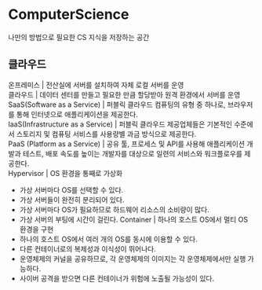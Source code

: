 # ComputerScience
나만의 방법으로 필요한 CS 지식을 저장하는 공간

## 클라우드
온프레미스 | 전산실에 서버를 설치하여 자체 로컬 서버를 운영 </br>
클라우드 | 데이터 센터를 만들고 필요한 만큼 할당받아 원격 환경에서 서버를 운영</br>
SaaS(Software as a Service) | 퍼블릭 클라우드 컴퓨팅의 유형 중 하나로, 브라우저를 통해 인터넷으로 애플리케이션을 제공한다.</br>
IaaS(Infrastructure as a Service) | 퍼블릭 클라우드 제공업체들은 기본적인 수준에서 스토리지 및 컴퓨팅 서비스를 사용량별 과금 방식으로 제공한다. </br>
PaaS (Platform as a Service) | 공유 툴, 프로세스 및 API를 사용해 애플리케이션 개발과 테스트, 배포 속도를 높이는 개발자를 대상으로 일련의 서비스와 워크플로우를 제공한다.   </br>
Hypervisor | OS 환경을 통째로 가상화
- 가상 서버마다 OS를 선택할 수 있다.
- 가상 서버들이 완전히 분리되어 있다.
- 가상 서버마다 OS가 필요하므로 하드웨어 리소스의 소비량이 많다.
- 가상 서버의 부팅에 시간이 걸린다.
Container | 하나의 호스트 OS에서 멀티 OS 환경을 구현
- 하나의 호스트 OS에서 여러 개의 OS를 동시에 이용할 수 있다.
- 다른 컨테이너로의 복제성과 이식성이 뛰어나다.
- 운영체제의 커널을 공유하므로, 각 운영체제의 이미지는 각 운영체제에서만 실행 가능하다.
- 사이버 공격을 받으면 다른 컨테이너가 위험에 노출될 가능성이 있다.
